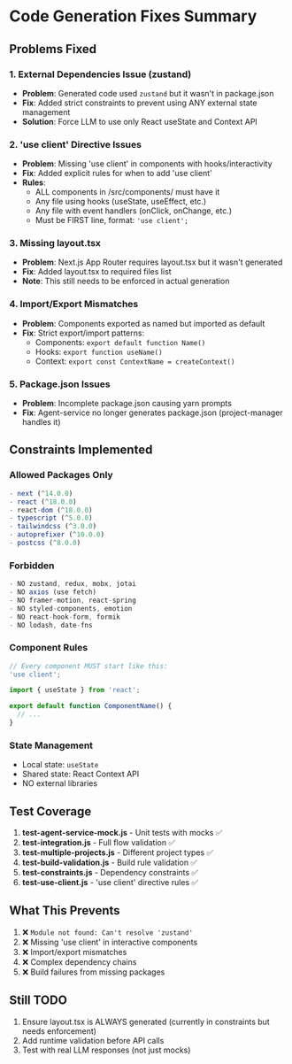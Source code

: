 # Code Generation Fixes Summary

## Problems Fixed

### 1. **External Dependencies Issue (zustand)**
- **Problem**: Generated code used `zustand` but it wasn't in package.json
- **Fix**: Added strict constraints to prevent using ANY external state management
- **Solution**: Force LLM to use only React useState and Context API

### 2. **'use client' Directive Issues**
- **Problem**: Missing 'use client' in components with hooks/interactivity
- **Fix**: Added explicit rules for when to add 'use client'
- **Rules**:
  - ALL components in /src/components/ must have it
  - Any file using hooks (useState, useEffect, etc.)
  - Any file with event handlers (onClick, onChange, etc.)
  - Must be FIRST line, format: `'use client';`

### 3. **Missing layout.tsx**
- **Problem**: Next.js App Router requires layout.tsx but it wasn't generated
- **Fix**: Added layout.tsx to required files list
- **Note**: This still needs to be enforced in actual generation

### 4. **Import/Export Mismatches**
- **Problem**: Components exported as named but imported as default
- **Fix**: Strict export/import patterns:
  - Components: `export default function Name()`
  - Hooks: `export function useName()`
  - Context: `export const ContextName = createContext()`

### 5. **Package.json Issues**
- **Problem**: Incomplete package.json causing yarn prompts
- **Fix**: Agent-service no longer generates package.json (project-manager handles it)

## Constraints Implemented

### Allowed Packages Only
```javascript
- next (^14.0.0)
- react (^18.0.0)  
- react-dom (^18.0.0)
- typescript (^5.0.0)
- tailwindcss (^3.0.0)
- autoprefixer (^10.0.0)
- postcss (^8.0.0)
```

### Forbidden
```javascript
- NO zustand, redux, mobx, jotai
- NO axios (use fetch)
- NO framer-motion, react-spring
- NO styled-components, emotion
- NO react-hook-form, formik
- NO lodash, date-fns
```

### Component Rules
```javascript
// Every component MUST start like this:
'use client';

import { useState } from 'react';

export default function ComponentName() {
  // ...
}
```

### State Management
- Local state: `useState`
- Shared state: React Context API
- NO external libraries

## Test Coverage

1. **test-agent-service-mock.js** - Unit tests with mocks ✅
2. **test-integration.js** - Full flow validation ✅
3. **test-multiple-projects.js** - Different project types ✅
4. **test-build-validation.js** - Build rule validation ✅
5. **test-constraints.js** - Dependency constraints ✅
6. **test-use-client.js** - 'use client' directive rules ✅

## What This Prevents

1. ❌ `Module not found: Can't resolve 'zustand'`
2. ❌ Missing 'use client' in interactive components
3. ❌ Import/export mismatches
4. ❌ Complex dependency chains
5. ❌ Build failures from missing packages

## Still TODO

1. Ensure layout.tsx is ALWAYS generated (currently in constraints but needs enforcement)
2. Add runtime validation before API calls
3. Test with real LLM responses (not just mocks)